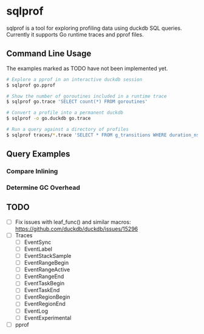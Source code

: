 # sqlprof

sqlprof is a tool for exploring profiling data using duckdb SQL queries.
Currently it supports Go runtime traces and pprof files.

## Command Line Usage

The examples marked as TODO have not been implemented yet.

``` bash
# Explore a pprof in an interactive duckdb session
$ sqlprof go.pprof

# Show the number of goroutines included in a runtime trace
$ sqlprof go.trace 'SELECT count(*) FROM goroutines'

# Convert a profile into a permanent duckdb
$ sqlprof -o go.duckdb go.trace

# Run a query against a directory of profiles
$ sqlprof traces/*.trace 'SELECT * FROM g_transitions WHERE duration_ns > 50e6'
```

## Query Examples

### Compare Inlining

### Determine GC Overhead

## TODO

- [ ] Fix issues with leaf_func() and similar macros: https://github.com/duckdb/duckdb/issues/15296
- [ ] Traces
    - [ ] EventSync
    - [ ] EventLabel
    - [ ] EventStackSample
    - [ ] EventRangeBegin
    - [ ] EventRangeActive
    - [ ] EventRangeEnd
    - [ ] EventTaskBegin
    - [ ] EventTaskEnd
    - [ ] EventRegionBegin
    - [ ] EventRegionEnd
    - [ ] EventLog
    - [ ] EventExperimental
- [ ] pprof